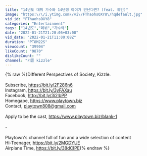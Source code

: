```yaml
---
title: "14년도 데뷔 가수와 14년생 아이가 만난다면? (feat. 휘인)"
image: "https:\/\/i.ytimg.com\/vi\/FThaohsOXY8\/hqdefault.jpg"
vid_id: "FThaohsOXY8"
categories: "Entertainment"
tags: ["14년도","데뷔","가수와"]
date: "2022-01-21T21:20:06+03:00"
vid_date: "2022-01-21T11:00:08Z"
duration: "PT8M22S"
viewcount: "39904"
likeCount: "9870"
dislikeCount: ""
channel: "키즐 kizzle"
---
```

{% raw %}Different Perspectives of Society, Kizzle.<br /><br />Subscribe, <a rel="nofollow" target="blank" href="https://bit.ly/2F286n6">https://bit.ly/2F286n6</a><br />Instagram, <a rel="nofollow" target="blank" href="https://bit.ly/3yFAXau">https://bit.ly/3yFAXau</a><br />Facebook, <a rel="nofollow" target="blank" href="http://bit.ly/3i2lbPP">http://bit.ly/3i2lbPP</a><br />Homegape, <a rel="nofollow" target="blank" href="https://www.playtown.biz">https://www.playtown.biz</a><br />Contact, playtown808@gmail.com<br /><br />Apply to be the cast, <a rel="nofollow" target="blank" href="https://www.playtown.biz/blank-1">https://www.playtown.biz/blank-1</a><br /><br />-<br /><br />Playtown's channel full of fun and a wide selection of content<br />Hi-Teenager, <a rel="nofollow" target="blank" href="https://bit.ly/2MGDYUE">https://bit.ly/2MGDYUE</a><br />Airplane Time, <a rel="nofollow" target="blank" href="https://bit.ly/38dCIPE">https://bit.ly/38dCIPE</a>{% endraw %}
